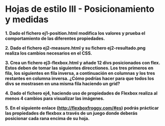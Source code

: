 # Hojas de estilo III - Posicionamiento y medidas

**1. Dado el fichero ej1-position.html modifica los valores y prueba el comportamiento de las diferentes propiedades.**

**2. Dado el fichero ej2-measure.html y su fichero ej2-resultado.png realiza los cambios necesarios en el CSS.**

**3. Crea un fichero ej3-flexbox.html y añade 12 divs posicionados con flex. Estos deben de tomar las siguientes direcctiones. Los tres primeros en fila, los siguientes en fila inversa, a continuación en columnas y los tres restantes en columna inversa. ¿Cómo podrías hacer para que todos los divs se mostrasen en una misma fila haciendo un grid?**

**4. Dado el fichero ej4, haciendo uso de propiedades de Flexbox realiza al menos 4 cambios para visualizar las imágenes.**

**5. En el siguiente enlace (http://flexboxfroggy.com/#es) podrás prácticar las propiedades de flexbox a través de un juego donde deberás posicionar cada rana encima de su hoja.**


